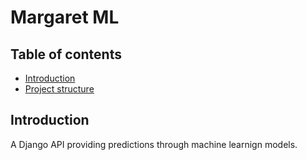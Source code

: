 # Margaret ML

## Table of contents

* [Introduction](#introduction)
* [Project structure](#project-structure)

## Introduction

A Django API providing predictions through machine learnign models.
